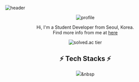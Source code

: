 ![header](https://capsule-render.vercel.app/api?type=waving&color=gradient&height=200&section=header&text=Hello,&nbsp;Welcome!&fontSize=40&animation=twinkling)

<div align=center>

![profile](https://imgur.com/DVU35lB.png)

Hi, I'm a Student Developer from Seoul, Korea.  
Find more info from me at [here](https://yxxshin.github.io/about/)

![solved.ac tier](http://mazassumnida.wtf/api/generate_badge?boj=samshin3910)
  
## ⚡️ Tech Stacks ⚡️
<img src="https://img.shields.io/badge/쓰고자하는_텍스트-컬러코드?style=flat-square&logo=simpleicons에서_아이콘이름&logoColor=white"/></a>&nbsp 


</div>
